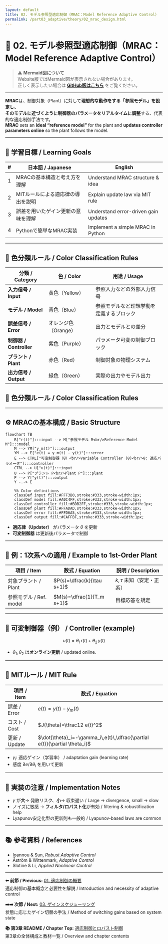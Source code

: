 ```yaml
---
layout: default
title: 02. モデル参照型適応制御（MRAC：Model Reference Adaptive Control）
permalink: /part03_adaptive/theory/02_mrac_design.html
---
```


# 🎯 02. モデル参照型適応制御（MRAC：Model Reference Adaptive Control）

> ⚠️ **Mermaid図について**  
> Website版ではMermaid図が表示されない場合があります。  
> 正しく表示したい場合は **[GitHub版はこちら](https://github.com/Samizo-AITL/EduController/blob/main/part03_adaptive/theory/02_mrac_design.md)** をご覧ください。

---

**MRAC**は、制御対象（Plant）に対して**理想的な動作をする「参照モデル」**を設定し、  
そのモデルに近づくように制御器のパラメータを**リアルタイムに調整**する、代表的な適応制御手法です。  
**MRAC** sets an **ideal “reference model”** for the plant and **updates controller parameters online** so the plant follows the model.

---

## 🎯 学習目標 / Learning Goals

| # | 日本語 / Japanese | English |
|---|-------------------|---------|
| 1 | MRACの基本構造と考え方を理解 | Understand MRAC structure & idea |
| 2 | MITルールによる適応律の導出を説明 | Explain update law via MIT rule |
| 3 | 誤差を用いたゲイン更新の意味を理解 | Understand error-driven gain updates |
| 4 | Pythonで簡単なMRAC実装 | Implement a simple MRAC in Python |

---

## 🎨 色分類ルール / Color Classification Rules

| 分類 / Category | 色 / Color | 用途 / Usage |
|-----------------|------------|--------------|
| **入力信号 / Input** | 黄色（Yellow） | 参照入力などの外部入力信号 |
| **モデル / Model** | 青色（Blue） | 参照モデルなど理想挙動を定義するブロック |
| **誤差信号 / Error** | オレンジ色（Orange） | 出力とモデルとの差分 |
| **制御器 / Controller** | 紫色（Purple） | パラメータ可変の制御ブロック |
| **プラント / Plant** | 赤色（Red） | 制御対象の物理システム |
| **出力信号 / Output** | 緑色（Green） | 実際の出力やモデル出力 |
## 🎨 色分類ルール / Color Classification Rules

---

## ⚙️ MRACの基本構成 / Basic Structure

```mermaid
flowchart TB
    R["r(t)"]:::input --> M["参照モデル M<br/>Reference Model M"]:::model
    M --> YM["y_m(t)"]:::output
    YM --> E["e(t) = y_m(t) - y(t)"]:::error
    E --> CTRL["可変制御器（θ）<br/>Variable Controller (θ)<br/>θ: 適応パラメータ"]:::controller
    CTRL --> U["u(t)"]:::input
    U --> P["プラント P<br/>Plant P"]:::plant
    P --> Y["y(t)"]:::output
    Y -.-> E

    %% Color definitions
    classDef input fill:#FFF3B0,stroke:#333,stroke-width:1px;
    classDef model fill:#A0C4FF,stroke:#333,stroke-width:1px;
    classDef controller fill:#BDB2FF,stroke:#333,stroke-width:1px;
    classDef plant fill:#FFADAD,stroke:#333,stroke-width:1px;
    classDef error fill:#FFD6A5,stroke:#333,stroke-width:1px;
    classDef output fill:#CAFFBF,stroke:#333,stroke-width:1px;
```

- **適応律（Updater）** がパラメータ $\theta$ を更新  
- **可変制御器** は更新後パラメータで制御

---

## 📘 例：1次系への適用 / Example to 1st-Order Plant

| 項目 / Item | 数式 / Equation | 説明 / Description |
|---|---|---|
| 対象プラント / Plant | $P(s)=\dfrac{k}{\tau s+1}$ | $k,\tau$ 未知（安定・正系） |
| 参照モデル / Ref. model | $M(s)=\dfrac{1}{T_m s+1}$ | 目標応答を規定 |

---

## 🧠 可変制御器（例） / Controller (example)

$$
u(t)=\theta_1\,r(t)+\theta_2\,y(t)
$$

- $\theta_1,\theta_2$ は**オンライン更新** / updated online.

---

## 🔁 MITルール / MIT Rule

| 項目 / Item | 数式 / Equation |
|---|---|
| 誤差 / Error | $e(t)=y(t)-y_m(t)$ |
| コスト / Cost | $J(\theta)=\tfrac12 e(t)^2$ |
| 更新 / Update | $\dot{\theta}_i=-\gamma_i\,e(t)\,\dfrac{\partial e(t)}{\partial \theta_i}$ |

- $\gamma_i$: 適応ゲイン（学習率） / adaptation gain (learning rate)  
- 感度 $\partial e/\partial\theta_i$ を用いて更新

---

## 📐 実装の注意 / Implementation Notes

- $\gamma$ が**大**→ 発散リスク、**小**→ 収束遅い / Large → divergence, small → slow  
- ノイズに敏感 → **フィルタ/ロバスト化**が有効 / filtering & robustification help  
- Lyapunov安定化型の更新則も一般的 / Lyapunov-based laws are common

---

## 📚 参考資料 / References

- Ioannou & Sun, *Robust Adaptive Control*  
- Åström & Wittenmark, *Adaptive Control*  
- Slotine & Li, *Applied Nonlinear Control*

---

**⬅️ 前節 / Previous:** [01. 適応制御の概要](https://samizo-aitl.github.io/EduController/part03_adaptive/theory/01_adaptive_intro.html)  
適応制御の基本概念と必要性を解説 / Introduction and necessity of adaptive control

**➡️➡️ 次節 / Next:** [03. ゲインスケジューリング](https://samizo-aitl.github.io/EduController/part03_adaptive/theory/03_gain_scheduling.html)  
状態に応じたゲイン切替の手法 / Method of switching gains based on system state

**📚 第3章 README / Chapter Top:** [適応制御とロバスト制御](https://samizo-aitl.github.io/EduController/part03_adaptive/)  
第3章の全体構成と教材一覧 / Overview and chapter contents
